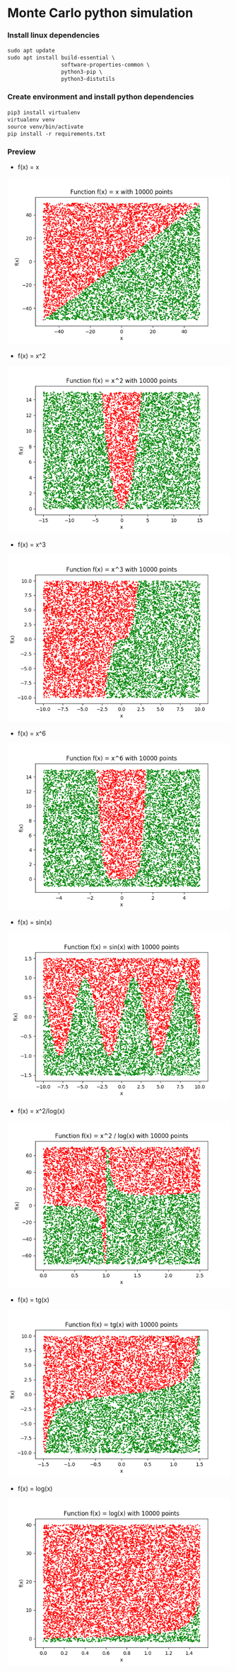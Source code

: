 # Monte Carlo python simulation

### Install linux dependencies

```shell script
sudo apt update
sudo apt install build-essential \
                 software-properties-common \
                 python3-pip \
                 python3-distutils
```

### Create environment and install python dependencies

```shell script
pip3 install virtualenv
virtualenv venv
source venv/bin/activate
pip install -r requirements.txt
```

### Preview

- f(x) = x

![](./screenshots/Figure_1.png)

- f(x) = x^2

![](./screenshots/Figure_2.png)

- f(x) = x^3

![](./screenshots/Figure_3.png)

- f(x) = x^6

![](./screenshots/Figure_4.png)

- f(x) = sin(x)

![](./screenshots/Figure_5.png)

- f(x) = x^2/log(x)

![](./screenshots/Figure_6.png)

- f(x) = tg(x)

![](./screenshots/Figure_7.png)

- f(x) = log(x)

![](./screenshots/Figure_8.png)